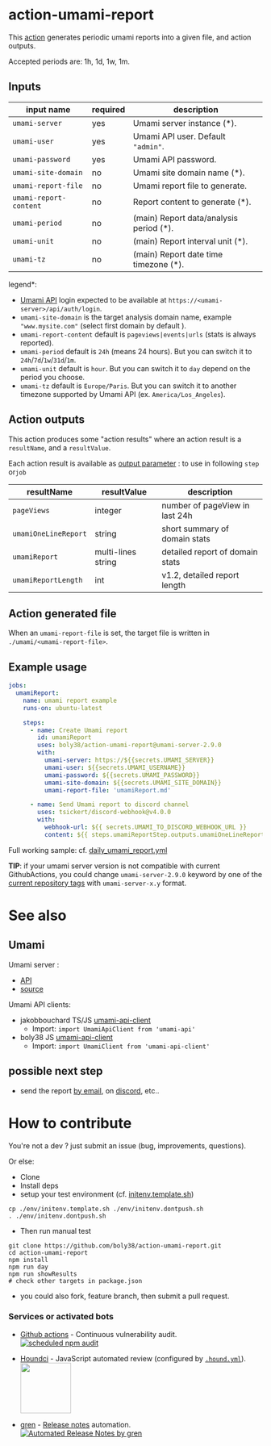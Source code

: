 # action-umami-report

This [action](./action.yml) generates periodic umami reports into a given file, and action outputs.

Accepted periods are: 1h, 1d, 1w, 1m.

## Inputs

| input name             | required | description                             |
|------------------------|----------|-----------------------------------------|
| `umami-server`         | yes      | Umami server instance (*).              |
| `umami-user`           | yes      | Umami API user. Default `"admin"`.      | 
| `umami-password`       | yes      | Umami API password.                     | 
| `umami-site-domain`    | no       | Umami site domain name (*).             | 
| `umami-report-file`    | no       | Umami report file to generate.          | 
| `umami-report-content` | no       | Report content to generate (*).         | 
| `umami-period`         | no       | (main) Report data/analysis period (*). | 
| `umami-unit`           | no       | (main) Report interval unit (*).        | 
| `umami-tz`             | no       | (main) Report date time timezone (*).   | 

legend*:
- [Umami API](https://umami.is/docs/api) login expected to be available at `https://<umami-server>/api/auth/login`.
- `umami-site-domain` is the target analysis domain name, example `"www.mysite.com"` (select first domain by default ).
- `umami-report-content` default is `pageviews|events|urls` (stats is always reported).
- `umami-period` default is `24h` (means 24 hours). But you can switch it to `24h`/`7d`/`1w`/`31d`/`1m`.
- `umami-unit` default is `hour`. But you can switch it to `day` depend on the period you choose.
- `umami-tz` default is `Europe/Paris`. But you can switch it to another timezone supported by Umami API (ex. `America/Los_Angeles`).

## Action outputs

This action produces some "action results" where an action result is a `resultName`, and a `resultValue`.

Each action result is available as [output parameter](https://docs.github.com/en/actions/using-workflows/workflow-commands-for-github-actions#setting-an-output-parameter) : to use in following `step` or`job`

| resultName           | resultValue        | description                     |
|----------------------|--------------------|---------------------------------|
| `pageViews`          | integer            | number of pageView in last 24h  |
| `umamiOneLineReport` | string             | short summary of domain stats   | 
| `umamiReport`        | multi-lines string | detailed report of domain stats | 
| `umamiReportLength`  | int                | v1.2, detailed report length    | 

## Action generated file

When an `umami-report-file` is set, the target file is written in `./umami/<umami-report-file>`.

## Example usage

```yaml
jobs:
  umamiReport:
    name: umami report example
    runs-on: ubuntu-latest

    steps:
      - name: Create Umami report
        id: umamiReport
        uses: boly38/action-umami-report@umami-server-2.9.0
        with:
          umami-server: https://${{secrets.UMAMI_SERVER}}
          umami-user: ${{secrets.UMAMI_USERNAME}}
          umami-password: ${{secrets.UMAMI_PASSWORD}}
          umami-site-domain: ${{secrets.UMAMI_SITE_DOMAIN}}
          umami-report-file: 'umamiReport.md'

      - name: Send Umami report to discord channel
        uses: tsickert/discord-webhook@v4.0.0
        with:
          webhook-url: ${{ secrets.UMAMI_TO_DISCORD_WEBHOOK_URL }}
          content: ${{ steps.umamiReportStep.outputs.umamiOneLineReport }}
```
Full working sample: cf. [daily_umami_report.yml](.github/workflows/daily_umami_report.yml)

**TIP**: if your umami server version is not compatible with current GithubActions, you could change `umami-server-2.9.0` keyword by one of the [current repository tags](https://github.com/boly38/action-umami-report/tags) with `umami-server-x.y` format. 

# See also

## Umami
Umami server :
- [API](https://umami.is/docs/api) 
- [source](https://github.com/umami-software/umami)

Umami API clients:
- jakobbouchard TS/JS [umami-api-client](https://github.com/jakobbouchard/umami-api-client)
  - Import: `import UmamiApiClient from 'umami-api'`
- boly38 JS [umami-api-client](https://github.com/boly38/umami-api-client)
  - Import: `import UmamiClient from 'umami-api-client'` 

## possible next step
- send the report [by email](https://github.com/marketplace?type=actions&query=mail+), on [discord](https://github.com/marketplace?type=actions&query=discord+), etc..

# How to contribute
You're not a dev ? just submit an issue (bug, improvements, questions). 

Or else:
* Clone
* Install deps
* setup your test environment (cf. [initenv.template.sh](./env/initenv.template.sh))
```
cp ./env/initenv.template.sh ./env/initenv.dontpush.sh
. ./env/initenv.dontpush.sh
```
* Then run manual test
```
git clone https://github.com/boly38/action-umami-report.git
cd action-umami-report
npm install
npm run day
npm run showResults
# check other targets in package.json
```
* you could also fork, feature branch, then submit a pull request.


### Services or activated bots

- [Github actions](https://github.com/features/actions) - Continuous vulnerability audit.<br/>
[![scheduled npm audit](https://github.com/boly38/action-umami-report/actions/workflows/audit.yml/badge.svg)](https://github.com/boly38/action-umami-report/actions/workflows/audit.yml)
 
- [Houndci](https://houndci.com/) - JavaScript  automated review (configured by [`.hound.yml`](./.hound.yml)).<br/>
[<img src="https://cdn.icon-icons.com/icons2/2148/PNG/512/houndci_icon_132320.png" width="100">](https://houndci.com/)

- [gren](https://github.com/github-tools/github-release-notes) - [Release notes](https://github.com/boly38/action-umami-report/releases) automation.<br/>
[![Automated Release Notes by gren](https://img.shields.io/badge/%F0%9F%A4%96-release%20notes-00B2EE.svg)](https://github-tools.github.io/github-release-notes/)


